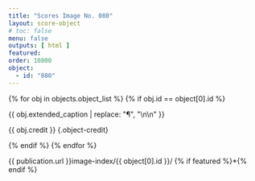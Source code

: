 ```yaml
---
title: "Scores Image No. 080"
layout: score-object
# toc: false
menu: false
outputs: [ html ]
featured: 
order: 10800
object:
  - id: "080"
---
```


{% for obj in objects.object_list %}
{% if obj.id == object[0].id %}

{{ obj.extended_caption | replace: "¶", "\n\n" }}

{{ obj.credit }} {.object-credit}

{% endif %}
{% endfor %}

<div class="object-credit object-url is-print-only">

{{ publication.url }}image-index/{{ object[0].id }}/ {% if featured %}*{% endif %}

</div>
